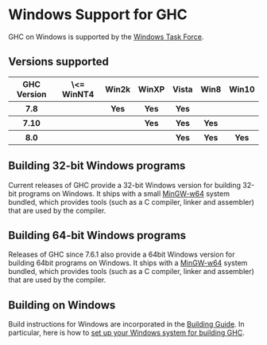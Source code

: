 # Windows Support for GHC



GHC on Windows is supported by the [Windows Task Force](windows-task-force).


## Versions supported


<table><tr><th> GHC Version </th>
<th> \<= WinNT4 </th>
<th> Win2k </th>
<th> WinXP </th>
<th> Vista </th>
<th> Win8 </th>
<th> Win10 
</th></tr>
<tr><th>  7.8          </th>
<th>             </th>
<th>  Yes    </th>
<th>  Yes    </th>
<th>  Yes   </th>
<th>        </th>
<th>         
</th></tr>
<tr><th>  7.10         </th>
<th>             </th>
<th>         </th>
<th>  Yes    </th>
<th>  Yes   </th>
<th>  Yes   </th>
<th>         
</th></tr>
<tr><th>  8.0          </th>
<th>             </th>
<th>         </th>
<th>         </th>
<th>  Yes   </th>
<th>  Yes   </th>
<th>  Yes    
</th></tr></table>


## Building 32-bit Windows programs



Current releases of GHC provide a 32-bit Windows version for building 32-bit programs on Windows. It ships with a small [
MinGW-w64](http://mingw-w64.sourceforge.net/) system bundled, which provides tools (such as a C compiler, linker and assembler) that are used by the compiler.


## Building 64-bit Windows programs



Releases of GHC since 7.6.1 also provide a 64bit Windows version for building 64bit programs on Windows. It ships with a [
MinGW-w64](http://mingw-w64.sourceforge.net/) system bundled, which provides tools (such as a C compiler, linker and assembler) that are used by the compiler.


## Building on Windows



Build instructions for Windows are incorporated in the [Building Guide](building).  In particular, here is how to [set up your Windows system for building GHC](building/preparation/windows).


